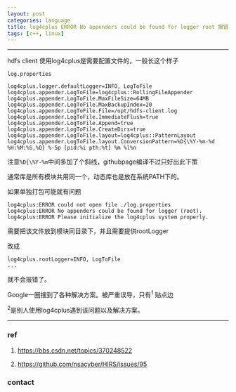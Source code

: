 ```yaml
---
layout: post
categories: language
title: log4cplus ERROR No appenders could be found for logger root 报错
tags: [c++, linux]
---
```


  

---

hdfs client 使用log4cplus是需要配置文件的，一般长这个样子

`log.properties`

```
log4cplus.logger.defaultLogger=INFO, LogToFile
log4cplus.appender.LogToFile=log4cplus::RollingFileAppender
log4cplus.appender.LogToFile.MaxFileSize=64MB
log4cplus.appender.LogToFile.MaxBackupIndex=20
log4cplus.appender.LogToFile.File=/opt/hdfs-client.log
log4cplus.appender.LogToFile.ImmediateFlush=true
log4cplus.appender.LogToFile.Append=true
log4cplus.appender.LogToFile.CreateDirs=true 
log4cplus.appender.LogToFile.layout=log4cplus::PatternLayout
log4cplus.appender.LogToFile.layout.ConversionPattern=%D{\%Y-%m-%d %H:%M:%S,%Q} %-5p [pid:%i pth:%t] %m %l%n
```
注意`%D{\%Y-%m`中间多加了个斜线，githubpage编译不过只好出此下策

通常库是所有模块共用同一个，动态库也是放在系统PATH下的。



如果单独打包可能就有问题

```shell
log4cplus:ERROR could not open file ./log.properties
log4cplus:ERROR No appenders could be found for logger (root).
log4cplus:ERROR Please initialize the log4cplus system properly.
```

需要把该文件放到模块同目录下，并且需要提供rootLogger

改成

```
log4cplus.rootLogger=INFO, LogToFile
...
```

就不会报错了。



Google一圈搜到了各种解决方案。被严重误导，只有<sup>1</sup> 贴点边

<sup>2</sup>是别人使用log4cplus遇到该问题以及解决方案。

----

### ref

1. https://bbs.csdn.net/topics/370248522

2. https://github.com/nsacyber/HIRS/issues/95

   

### contact


